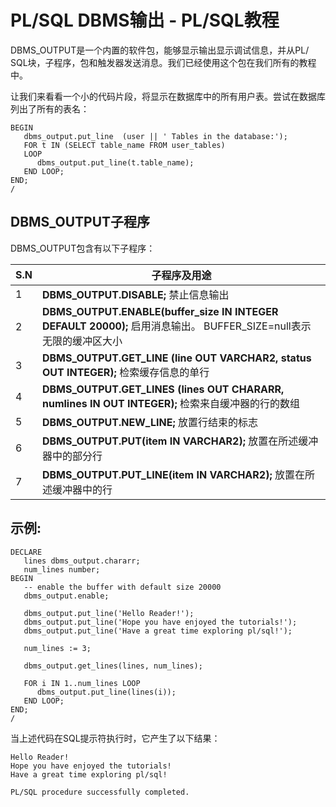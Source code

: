# PL/SQL DBMS输出 - PL/SQL教程

DBMS_OUTPUT是一个内置的软件包，能够显示输出显示调试信息，并从PL/ SQL块，子程序，包和触发器发送消息。我们已经使用这个包在我们所有的教程中。

让我们来看看一个小的代码片段，将显示在数据库中的所有用户表。尝试在数据库列出了所有的表名：

```
BEGIN
   dbms_output.put_line  (user || ' Tables in the database:');
   FOR t IN (SELECT table_name FROM user_tables)
   LOOP
      dbms_output.put_line(t.table_name);
   END LOOP;
END;
/
```

## DBMS_OUTPUT子程序

DBMS_OUTPUT包含有以下子程序：

| S.N | 子程序及用途 |
| --- | --- |
| 1 | **DBMS_OUTPUT.DISABLE;** 禁止信息输出 |
| 2 | **DBMS_OUTPUT.ENABLE(buffer_size IN INTEGER DEFAULT 20000);** 启用消息输出。 BUFFER_SIZE=null表示无限的缓冲区大小 |
| 3 | **DBMS_OUTPUT.GET_LINE (line OUT VARCHAR2, status OUT INTEGER);** 检索缓存信息的单行 |
| 4 | **DBMS_OUTPUT.GET_LINES (lines OUT CHARARR, numlines IN OUT INTEGER);** 检索来自缓冲器的行的数组 |
| 5 | **DBMS_OUTPUT.NEW_LINE;** 放置行结束的标志 |
| 6 | **DBMS_OUTPUT.PUT(item IN VARCHAR2);** 放置在所述缓冲器中的部分行 |
| 7 | **DBMS_OUTPUT.PUT_LINE(item IN VARCHAR2);** 放置在所述缓冲器中的行 |

## 示例:

```
DECLARE
   lines dbms_output.chararr;
   num_lines number;
BEGIN
   -- enable the buffer with default size 20000
   dbms_output.enable;

   dbms_output.put_line('Hello Reader!');
   dbms_output.put_line('Hope you have enjoyed the tutorials!');
   dbms_output.put_line('Have a great time exploring pl/sql!');

   num_lines := 3;

   dbms_output.get_lines(lines, num_lines);

   FOR i IN 1..num_lines LOOP
      dbms_output.put_line(lines(i));
   END LOOP;
END;
/
```

当上述代码在SQL提示符执行时，它产生了以下结果：

```
Hello Reader!
Hope you have enjoyed the tutorials!
Have a great time exploring pl/sql!

PL/SQL procedure successfully completed.
```

